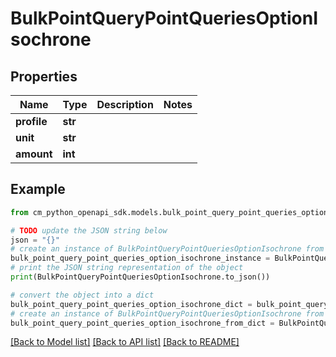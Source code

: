 # BulkPointQueryPointQueriesOptionIsochrone


## Properties

Name | Type | Description | Notes
------------ | ------------- | ------------- | -------------
**profile** | **str** |  | 
**unit** | **str** |  | 
**amount** | **int** |  | 

## Example

```python
from cm_python_openapi_sdk.models.bulk_point_query_point_queries_option_isochrone import BulkPointQueryPointQueriesOptionIsochrone

# TODO update the JSON string below
json = "{}"
# create an instance of BulkPointQueryPointQueriesOptionIsochrone from a JSON string
bulk_point_query_point_queries_option_isochrone_instance = BulkPointQueryPointQueriesOptionIsochrone.from_json(json)
# print the JSON string representation of the object
print(BulkPointQueryPointQueriesOptionIsochrone.to_json())

# convert the object into a dict
bulk_point_query_point_queries_option_isochrone_dict = bulk_point_query_point_queries_option_isochrone_instance.to_dict()
# create an instance of BulkPointQueryPointQueriesOptionIsochrone from a dict
bulk_point_query_point_queries_option_isochrone_from_dict = BulkPointQueryPointQueriesOptionIsochrone.from_dict(bulk_point_query_point_queries_option_isochrone_dict)
```
[[Back to Model list]](../README.md#documentation-for-models) [[Back to API list]](../README.md#documentation-for-api-endpoints) [[Back to README]](../README.md)



